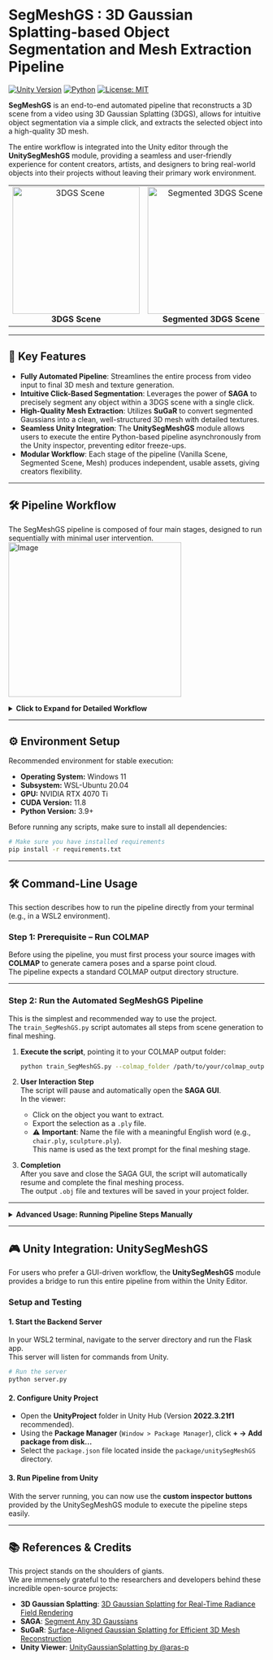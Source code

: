 # SegMeshGS : 3D Gaussian Splatting-based Object Segmentation and Mesh Extraction Pipeline

[![Unity Version](https://img.shields.io/badge/Unity-2022.3.21f1-blue.svg)](https://unity.com/)
[![Python](https://img.shields.io/badge/Python-3.9%2B-blue.svg)](https://www.python.org/)
[![License: MIT](https://img.shields.io/badge/License-MIT-yellow.svg)](https://opensource.org/licenses/MIT)

**SegMeshGS** is an end-to-end automated pipeline that reconstructs a 3D scene from a video using 3D Gaussian Splatting (3DGS), allows for intuitive object segmentation via a simple click, and extracts the selected object into a high-quality 3D mesh.

The entire workflow is integrated into the Unity editor through the **UnitySegMeshGS** module, providing a seamless and user-friendly experience for content creators, artists, and designers to bring real-world objects into their projects without leaving their primary work environment.

<table>
  <tr>
    <td align="center">
      <img width="250" alt="3DGS Scene" src="https://github.com/user-attachments/assets/eaf09efb-1330-49b7-981f-3b8e083686bc">
      <br>
      <b>3DGS Scene</b>
    </td>
    <td align="center">
      <img width="250" alt="Segmented 3DGS Scene" src="https://github.com/user-attachments/assets/8b2ae381-a28a-4abb-a43d-a023a719cef8">
      <br>
      <b>Segmented 3DGS Scene</b>
    </td>
    <td align="center">
      <img width="250" alt="Mesh" src="https://github.com/user-attachments/assets/6436c05c-057c-4d22-9c5d-f4ebd7b2670d">
      <br>
      <b>Mesh</b>
    </td>
  </tr>
</table>

---

## 🚀 Key Features

* **Fully Automated Pipeline**: Streamlines the entire process from video input to final 3D mesh and texture generation.
* **Intuitive Click-Based Segmentation**: Leverages the power of **SAGA** to precisely segment any object within a 3DGS scene with a single click.
* **High-Quality Mesh Extraction**: Utilizes **SuGaR** to convert segmented Gaussians into a clean, well-structured 3D mesh with detailed textures.
* **Seamless Unity Integration**: The **UnitySegMeshGS** module allows users to execute the entire Python-based pipeline asynchronously from the Unity inspector, preventing editor freeze-ups.
* **Modular Workflow**: Each stage of the pipeline (Vanilla Scene, Segmented Scene, Mesh) produces independent, usable assets, giving creators flexibility.

---

## 🛠️ Pipeline Workflow

The SegMeshGS pipeline is composed of four main stages, designed to run sequentially with minimal user intervention.  
<img width="340" height="304" alt="Image" src="https://github.com/user-attachments/assets/c16a92c8-ad6d-4f2b-a449-780a4403347d" />
<details>
  <summary><b>Click to Expand for Detailed Workflow</b></summary>

### **1. Preprocessing (Frame Extraction & SfM)**
-   **Input**: A single `.mp4` video file.
-   **Tools**: `FFmpeg`, `COLMAP`
-   **Process**:
    1.  **Keyframe Extraction**: `FFmpeg` is used to extract high-quality, non-blurry frames from the source video.
    2.  **Structure-from-Motion (SfM)**: `COLMAP` processes the extracted images to calculate camera poses and generate a sparse point cloud, which serves as the initial geometry for the 3DGS scene.

### **2. Vanilla 3DGS Scene Generation**
-   **Input**: COLMAP output folder.
-   **Process**: The standard 3DGS training algorithm is used to create a photorealistic 3D scene from the COLMAP data. The resulting scene (`.ply` file) has high visual fidelity but lacks any semantic information.

### **3. 3DGS Segmentation (Powered by SAGA)**
-   **Input**: Vanilla 3DGS scene, source images.
-   **Core Technology**: **SAGA (Segment Any 3D Gaussians)**
-   **Process**:
    1.  **Affinity Feature Training**: SAGA attaches a learnable feature vector (Affinity Feature) to each 3D Gaussian. Using 2D masks generated by the Segment Anything Model (SAM), it trains the scene so that Gaussians belonging to the same object have similar features.
    2.  **User-guided Extraction**: The trained scene is opened in the SAGA viewer. The user clicks on any point of the desired object.
    3.  **Export Segmented Object**: The viewer highlights all Gaussians with similar features. This selection is then exported as a new `.ply` file.
    > **⚠️ Important**: The user must name the exported file with a meaningful English word (e.g., `chair.ply`, `sculpture.ply`). This name is used as a text prompt in the next stage.

### **4. 3DGS Meshing (Powered by SuGaR)**
-   **Input**: Segmented object `.ply` file, source images, and the object name from the filename.
-   **Core Technology**: **SuGaR (Surface-Aligned Gaussian Splatting)**
-   **Process**:
    1.  **Input Image Masking**: Using the filename as a text prompt, the **CLIP** model identifies and masks the corresponding object in the 2D source images. This ensures the meshing algorithm focuses only on the target object.
    2.  **Surface Alignment**: SuGaR runs an additional optimization process that regularizes the segmented Gaussians, forcing them to become flat and align tightly with the object's actual surface.
    3.  **Mesh & Texture Generation**: The aligned Gaussians form a dense, oriented point cloud. The **Poisson Surface Reconstruction** algorithm is then applied to this point cloud to generate the final, high-quality 3D mesh (`.obj`) and bake the Gaussian colors into a UV texture map.

</details>

---

## ⚙️ Environment Setup

Recommended environment for stable execution:

- **Operating System:** Windows 11  
- **Subsystem:** WSL-Ubuntu 20.04  
- **GPU:** NVIDIA RTX 4070 Ti  
- **CUDA Version:** 11.8  
- **Python Version:** 3.9+

Before running any scripts, make sure to install all dependencies:

```bash
# Make sure you have installed requirements
pip install -r requirements.txt
```

---

## 🛠️ Command-Line Usage

This section describes how to run the pipeline directly from your terminal (e.g., in a WSL2 environment).

### **Step 1: Prerequisite – Run COLMAP**

Before using the pipeline, you must first process your source images with **COLMAP** to generate camera poses and a sparse point cloud.  
The pipeline expects a standard COLMAP output directory structure.

---

### **Step 2: Run the Automated SegMeshGS Pipeline**

This is the simplest and recommended way to use the project.  
The `train_SegMeshGS.py` script automates all steps from scene generation to final meshing.

1. **Execute the script**, pointing it to your COLMAP output folder:

   ```bash
   python train_SegMeshGS.py --colmap_folder /path/to/your/colmap_output
   ```

2. **User Interaction Step**  
   The script will pause and automatically open the **SAGA GUI**.  
   In the viewer:
   - Click on the object you want to extract.
   - Export the selection as a `.ply` file.
   - ⚠️ **Important**: Name the file with a meaningful English word (e.g., `chair.ply`, `sculpture.ply`).  
     This name is used as the text prompt for the final meshing stage.

3. **Completion**  
   After you save and close the SAGA GUI, the script will automatically resume and complete the final meshing process.  
   The output `.obj` file and textures will be saved in your project folder.

---

<details>
  <summary><b>Advanced Usage: Running Pipeline Steps Manually</b></summary>

#### **1. Generate Vanilla 3DGS Scene**

Creates the initial photorealistic 3DGS scene.

```bash
python train_scene.py -s /path/to/your/colmap_output
```

---

#### **2. Prepare for SAGA Segmentation**

These scripts prepare the necessary data for SAGA's feature training.

**Extract SAM Masks:**

```bash
python extract_segment_everything_masks.py --image_root /path/to/colmap_output --downsample 1.0
```

**Calculate Scene Scale:**

```bash
python get_scale.py --image_root /path/to/colmap_output --model_path /path/to/colmap_output/SAGA
```

---

#### **3. Train SAGA Affinity Features**

Trains the scene to understand object semantics.

```bash
python train_saga.py -m /path/to/colmap_output/SAGA --iterations 10000
```

---

#### **4. Interactively Segment with SAGA GUI**

Opens the viewer to manually select and export your target object.  
Remember to name the output `.ply` file meaningfully (e.g., `target.ply`).

```bash
python saga_gui.py --model_path /path/to/colmap_output/SAGA
```

---

#### **5. Prepare for SuGaR Meshing (Image Masking)**

Masks the source images to isolate the target object using CLIP.

```bash
python clipsam/faseClipExtract.py --input_folder /path/to/colmap_output --query "target"
```

*(Replace `"target"` with the name you used for your exported `.ply` file.)*

---

#### **6. Run SuGaR for Final Meshing**

Generates the final 3D mesh from the segmented Gaussians.

```bash
python train_sugar.py -s /path/to/colmap_output --segment_targetname "target" --gs_output_dir /path/to/segmented_ply_folder
```

*(Ensure `--segment_targetname` matches your exported object's name and `--gs_output_dir` points to where the segmented `.ply` is located.)*

</details>

---

## 🎮 Unity Integration: UnitySegMeshGS

For users who prefer a GUI-driven workflow, the **UnitySegMeshGS** module provides a bridge to run this entire pipeline from within the Unity Editor.

### **Setup and Testing**

#### **1. Start the Backend Server**

In your WSL2 terminal, navigate to the server directory and run the Flask app.  
This server will listen for commands from Unity.

```bash
# Run the server
python server.py
```

#### **2. Configure Unity Project**

- Open the **UnityProject** folder in Unity Hub (Version **2022.3.21f1** recommended).  
- Using the **Package Manager** (`Window > Package Manager`), click **+ → Add package from disk...**  
- Select the `package.json` file located inside the `package/unitySegMeshGS` directory.

#### **3. Run Pipeline from Unity**

With the server running, you can now use the **custom inspector buttons** provided by the UnitySegMeshGS module to execute the pipeline steps easily.

---

## 📚 References & Credits

This project stands on the shoulders of giants.  
We are immensely grateful to the researchers and developers behind these incredible open-source projects:

- **3D Gaussian Splatting**: [3D Gaussian Splatting for Real-Time Radiance Field Rendering](https://repo-sam.inria.fr/fungraph/3d-gaussian-splatting/)
- **SAGA**: [Segment Any 3D Gaussians](https://github.com/yzslab/segment-any-3d-gaussians)
- **SuGaR**: [Surface-Aligned Gaussian Splatting for Efficient 3D Mesh Reconstruction](https://github.com/hugohenrycs/SuGaR)
- **Unity Viewer**: [UnityGaussianSplatting by @aras-p](https://github.com/aras-p/UnityGaussianSplatting)
